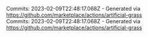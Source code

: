 Commits: 2023-02-09T22:48:17.068Z - Generated via https://github.com/marketplace/actions/artificial-grass
<br>
Commits: 2023-02-09T22:48:17.068Z - Generated via https://github.com/marketplace/actions/artificial-grass
<br>
